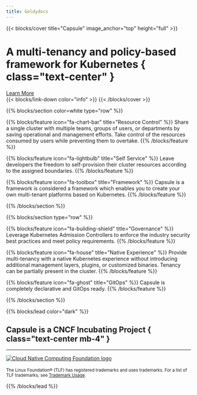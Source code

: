 ```yaml
---
title: Goldydocs
---
```


{{< blocks/cover title="Capsule" image_anchor="top" height="full" >}}
# A multi-tenancy and policy-based framework for Kubernetes { class="text-center" }
<div class="mt-5 mx-auto">
<a class="btn btn-lg btn-primary me-3 mb-4" href="/docs/">
  Learn More <i class="fas fa-arrow-alt-circle-right ms-2"></i>
</a>

</div>
{{< blocks/link-down color="info" >}}
{{< /blocks/cover >}}


{{% blocks/section color=white type="row" %}}

{{% blocks/feature icon="fa-chart-bar" title="Resource Control" %}}
Share a single cluster with multiple teams, groups of users, or departments by saving operational and management efforts. Take control of the resources consumed by users while preventing them to overtake.
{{% /blocks/feature %}}

{{% blocks/feature icon="fa-lightbulb" title="Self Service" %}}
Leave developers the freedom to self-provision their cluster resources according to the assigned boundaries.
{{% /blocks/feature %}}


{{% blocks/feature icon="fa-toolbox" title="Framework" %}}
Capsule is a framework is considered a framework which enables you to create your own multi-tenant platforms based on Kubernetes.
{{% /blocks/feature %}}


{{% /blocks/section %}}



{{% blocks/section type="row" %}}

{{% blocks/feature icon="fa-building-shield" title="Governance" %}}
Leverage Kubernetes Admission Controllers to enforce the industry security best practices and meet policy requirements.
{{% /blocks/feature %}}

{{% blocks/feature icon="fa-house" title="Native Experience" %}}
Provide multi-tenancy with a native Kubernetes experience without introducing additional management layers, plugins, or customized binaries. Tenancy can be partially present in the cluster.
{{% /blocks/feature %}}

{{% blocks/feature icon="fa-ghost" title="GitOps" %}}
Capsule is completely declarative and GitOps ready.
{{% /blocks/feature %}}

{{% /blocks/section %}}


{{% blocks/lead color="dark" %}}

## Capsule is a CNCF Incubating Project { class="text-center mb-4" }

---

<a href="https://www.cncf.io" target="blank">
	<img class="cncf-logo img-fluid" src="/images/icons/cncf.png" alt="Cloud Native Computing Foundation logo">
</a>

<br/>
<br/>

<div class="mt-8 mx-auto">
	<small class="text-white">The Linux Foundation® (TLF) has registered trademarks and uses trademarks. For a list of TLF trademarks, see <a href="https://www.linuxfoundation.org/trademark-usage/">Trademark Usage</a>.</small>
</div>

{{% /blocks/lead %}}